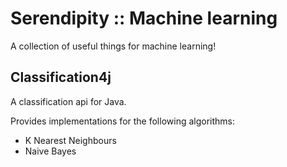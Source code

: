 # Serendipity :: Machine learning

A collection of useful things for machine learning!

## Classification4j

A classification api for Java.

Provides implementations for the following algorithms:

* K Nearest Neighbours
* Naive Bayes 
